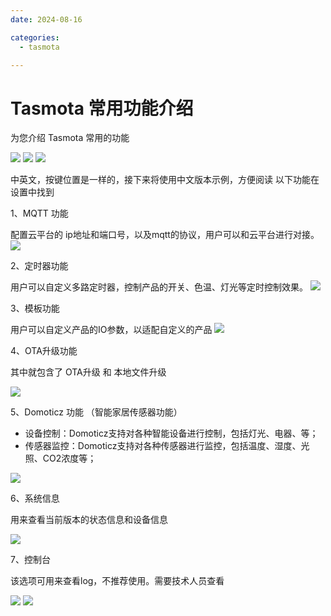 ```yaml
---
date: 2024-08-16

categories:
  - tasmota

---
```


# Tasmota 常用功能介绍
为您介绍 Tasmota 常用的功能
<!-- more -->
![](/assets/images/tasmota/tasmota_matter/3-1.jpg)
![](/assets/images/tasmota/tasmota_matter/3-2.jpg)
![](/assets/images/tasmota/tasmota_matter/3-3.jpg)

中英文，按键位置是一样的，接下来将使用中文版本示例，方便阅读
以下功能在设置中找到

1、MQTT 功能

 配置云平台的 ip地址和端口号，以及mqtt的协议，用户可以和云平台进行对接。
![](/assets/images/tasmota/tasmota_matter/3-4.png)

2、定时器功能

用户可以自定义多路定时器，控制产品的开关、色温、灯光等定时控制效果。
![](/assets/images/tasmota/tasmota_matter/3-5.png)

3、模板功能

 用户可以自定义产品的IO参数，以适配自定义的产品
![](/assets/images/tasmota/tasmota_matter/3-6.png)

4、OTA升级功能

其中就包含了 OTA升级 和 本地文件升级

![](/assets/images/tasmota/tasmota_matter/3-7.jpg)

5、Domoticz 功能 （智能家居传感器功能）

  - 设备控制：Domoticz支持对各种智能设备进行控制，包括灯光、电器、等；
  - 传感器监控：Domoticz支持对各种传感器进行监控，包括温度、湿度、光照、CO2浓度等；

![](/assets/images/tasmota/tasmota_matter/3-8.png)

6、系统信息

用来查看当前版本的状态信息和设备信息

![](/assets/images/tasmota/tasmota_matter/3-9.jpg)

7、控制台

该选项可用来查看log，不推荐使用。需要技术人员查看

![](/assets/images/tasmota/tasmota_matter/3-10.jpg)
![](/assets/images/tasmota/tasmota_matter/3-11.jpg)